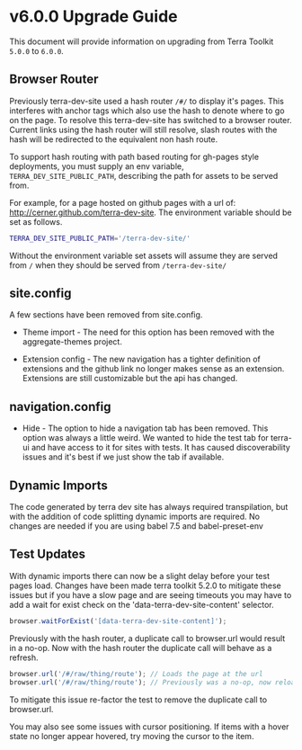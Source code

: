 # v6.0.0 Upgrade Guide

This document will provide information on upgrading from Terra Toolkit `5.0.0` to `6.0.0`.

## Browser Router

Previously terra-dev-site used a hash router `/#/` to display it's pages. This interferes with anchor tags which also use the hash to denote where to go on the page. To resolve this terra-dev-site has switched to a browser router. Current links using the hash router will still resolve, slash routes with the hash will be redirected to the equivalent non hash route.

To support hash routing with path based routing for gh-pages style deployments, you must supply an env variable, `TERRA_DEV_SITE_PUBLIC_PATH`, describing the path for assets to be served from.

For example, for a page hosted on github pages with a url of: http://cerner.github.com/terra-dev-site. The environment variable should be set as follows.

```bash
TERRA_DEV_SITE_PUBLIC_PATH='/terra-dev-site/'
```

Without the environment variable set assets will assume they are served from `/` when they should be served from `/terra-dev-site/`

## site.config

A few sections have been removed from site.config.

* Theme import - The need for this option has been removed with the aggregate-themes project.

* Extension config - The new navigation has a tighter definition of extensions and the github link no longer makes sense as an extension. Extensions are still customizable but the api has changed.

## navigation.config

* Hide - The option to hide a navigation tab has been removed. This option was always a little weird. We wanted to hide the test tab for terra-ui and have access to it for sites with tests. It has caused discoverability issues and it's best if we just show the tab if available.

## Dynamic Imports

The code generated by terra dev site has always required transpilation, but with the addition of code splitting dynamic imports are required. No changes are needed if you are using babel 7.5 and babel-preset-env

## Test Updates

With dynamic imports there can now be a slight delay before your test pages load. Changes have been made terra toolkit 5.2.0 to mitigate these issues but if you have a slow page and are seeing timeouts you may have to add a wait for exist check on the 'data-terra-dev-site-content' selector.

```javascript
browser.waitForExist('[data-terra-dev-site-content]');
```

Previously with the hash router, a duplicate call to browser.url would result in a no-op. Now with the hash router the duplicate call will behave as a refresh.

```javascript
browser.url('/#/raw/thing/route'); // Loads the page at the url
browser.url('/#/raw/thing/route'); // Previously was a no-op, now reloads the page at the url.
```

To mitigate this issue re-factor the test to remove the duplicate call to browser.url.

You may also see some issues with cursor positioning. If items with a hover state no longer appear hovered, try moving the cursor to the item.
